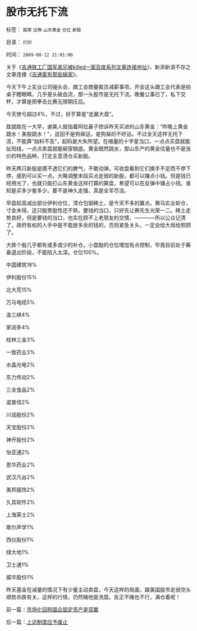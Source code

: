 # 股市无托下流

标签： `股票` `证券` `山东黄金` `仓位` `新股` 

目录： `打印`

时间： `2009-08-12 21:01:06`

关于《[吉通铁工厂国军弟兄被killed一案百度系列文章连接地址](http://hi.baidu.com/darthchn/blog/item/c9be0d8e8edf3ce7f01f3692.html)》，新添新浪不存之文章连接《[吉通案有那些输家](http://darthvad.blog.sohu.com/129394309.html)》。

今天下午上实业公司碰头会，跟工会商量裁员减薪事项。开会这头跟工会代表是拍桌子瞪眼睛，几乎是头破血流，那一头股市是无托下流。晚餐公事已了，私下交杯，才算是把拳击比赛无限期压后。

今天惨亏超过4%，不过，好歹算是“走赢大盘”。

胜就胜在一大早，谢美人就指着阿拉鼻子控诉昨天买进的山东黄金：“昨晚上黄金跳水！美股跳水！”，这回不是狗屎运，是狗屎的不好运。不过全天这样无托下流，不能算“始料不及”，起码是大失所望。在缩量的十字星当口，一点点买盘就能扯阳线，一点点卖盘就能砸穿锅底。黄金既然跳水，那山东产的黄金估量也不是涨价的特色品种，打定主意清仓买新股。

昨天两只新股是摸不透它们的脾气，不敢动弹。可收盘看到它们换手不足而不停下停，感到可以买一点。大略调整末段买点走弱的新股，都可以赚点小钱。但是钱已经用光了，也就只能打山东黄金这样打算的算盘，希望可以在反弹中赚占小钱。谁知是买多少套多少。要不是神久走强，真是全军尽没。

早盘趁高减出部分伊利仓位，清仓包钢稀土，是今天不多的赢点。赛马实业斩仓，寸金未得。这只股票股性还不熟，要钱的当口，只好先让赛先生光荣一二。稀土走势良好，但是要钱的当口，也实在顾不上老朋友的交情，————所以公众记清了，政府有权的人手中是不能放多余的钱的，否则紧急关头，一定会给大局给照顾了。

大跌个股几乎都有或多或少的补仓。小盘股的仓位增加有点控制，毕竟目前处于筹备退出阶段，不能陷入太深。仓位100%。

中国建筑18%

伊利股份15%

北大荒15%

万马电缆5%

渝三峡4%

家润多4%

桂林三金3%

一致药业3%

水晶光电2%

东力传动2%

三全食品2%

诺普信2%

川润股份2%

天宝股份2%

神开股份2%

怡亚通2%

恩华药业2%

武汉凡谷2%

美邦服饰2%

久其软件2%

上海莱士2%

歌尔声学1%

西仪股份1%

绿大地1%

卫士通1%

威华股份1%

昨天基金在减量的情况下有少量主动卖盘，今天这样的局面，跟美国股市走弱空头顺势杀跌有关。这样的行情，仍然赌他是洗盘。反正不赌也不行，满仓着呢！



前一篇：[市场化回购国企固定资产是双赢](../../../2009/8/12/市场化回购国企固定资产是双赢.md)

后一篇：[上访制度应予废止](../../../2009/8/12/上访制度应予废止.md)